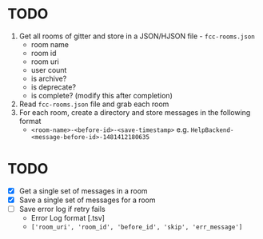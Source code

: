 # TODO

1. Get all rooms of gitter and store in a JSON/HJSON file - `fcc-rooms.json`
	- room name
	- room id
	- room uri
	- user count
	- is archive?
	- is deprecate?
	- is complete? (modify this after completion)
2. Read `fcc-rooms.json` file and grab each room
3. For each room, create a directory and store messages in the following format
	- `<room-name>-<before-id>-<save-timestamp>` e.g. `HelpBackend-<message-before-id>-1481412180635`

# TODO

- [x] Get a single set of messages in a room
- [x] Save a single set of messages for a room
- [ ] Save error log if retry fails
	- Error Log format [.tsv]
	- `['room_uri', 'room_id', 'before_id', 'skip', 'err_message']`
